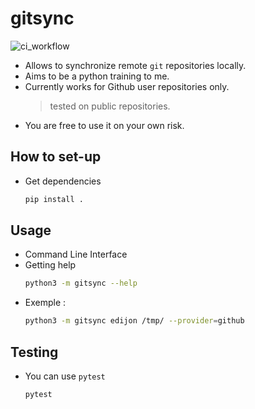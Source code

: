 # gitsync

![ci_workflow](https://github.com/edijon/gitsync/actions/workflows/python-app.yml/badge.svg)

* Allows to synchronize remote `git` repositories locally.
* Aims to be a python training to me.
* Currently works for Github user repositories only. 
    > tested on public repositories.
* You are free to use it on your own risk.


## How to set-up

- Get dependencies
    ```bash
    pip install .
    ```

## Usage

* Command Line Interface 
* Getting help
    ```bash
    python3 -m gitsync --help
    ```
* Exemple :
    ```bash
    python3 -m gitsync edijon /tmp/ --provider=github 
    ```

## Testing

* You can use `pytest`
    ```bash
    pytest
    ```
